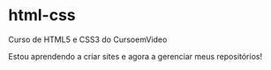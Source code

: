# html-css
 Curso de HTML5 e CSS3 do CursoemVideo

 Estou aprendendo a criar sites e agora a gerenciar meus repositórios!
